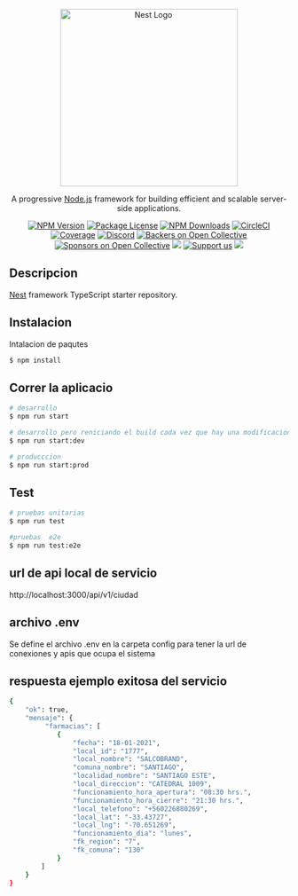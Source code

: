 <p align="center">
  <a href="http://nestjs.com/" target="blank"><img src="https://nestjs.com/img/logo_text.svg" width="320" alt="Nest Logo" /></a>
</p>

[circleci-image]: https://img.shields.io/circleci/build/github/nestjs/nest/master?token=abc123def456
[circleci-url]: https://circleci.com/gh/nestjs/nest

  <p align="center">A progressive <a href="http://nodejs.org" target="_blank">Node.js</a> framework for building efficient and scalable server-side applications.</p>
    <p align="center">
<a href="https://www.npmjs.com/~nestjscore" target="_blank"><img src="https://img.shields.io/npm/v/@nestjs/core.svg" alt="NPM Version" /></a>
<a href="https://www.npmjs.com/~nestjscore" target="_blank"><img src="https://img.shields.io/npm/l/@nestjs/core.svg" alt="Package License" /></a>
<a href="https://www.npmjs.com/~nestjscore" target="_blank"><img src="https://img.shields.io/npm/dm/@nestjs/common.svg" alt="NPM Downloads" /></a>
<a href="https://circleci.com/gh/nestjs/nest" target="_blank"><img src="https://img.shields.io/circleci/build/github/nestjs/nest/master" alt="CircleCI" /></a>
<a href="https://coveralls.io/github/nestjs/nest?branch=master" target="_blank"><img src="https://coveralls.io/repos/github/nestjs/nest/badge.svg?branch=master#9" alt="Coverage" /></a>
<a href="https://discord.gg/G7Qnnhy" target="_blank"><img src="https://img.shields.io/badge/discord-online-brightgreen.svg" alt="Discord"/></a>
<a href="https://opencollective.com/nest#backer" target="_blank"><img src="https://opencollective.com/nest/backers/badge.svg" alt="Backers on Open Collective" /></a>
<a href="https://opencollective.com/nest#sponsor" target="_blank"><img src="https://opencollective.com/nest/sponsors/badge.svg" alt="Sponsors on Open Collective" /></a>
  <a href="https://paypal.me/kamilmysliwiec" target="_blank"><img src="https://img.shields.io/badge/Donate-PayPal-ff3f59.svg"/></a>
    <a href="https://opencollective.com/nest#sponsor"  target="_blank"><img src="https://img.shields.io/badge/Support%20us-Open%20Collective-41B883.svg" alt="Support us"></a>
  <a href="https://twitter.com/nestframework" target="_blank"><img src="https://img.shields.io/twitter/follow/nestframework.svg?style=social&label=Follow"></a>
</p>
  <!--[![Backers on Open Collective](https://opencollective.com/nest/backers/badge.svg)](https://opencollective.com/nest#backer)
  [![Sponsors on Open Collective](https://opencollective.com/nest/sponsors/badge.svg)](https://opencollective.com/nest#sponsor)-->

## Descripcion

[Nest](https://github.com/nestjs/nest) framework TypeScript starter repository.

## Instalacion
Intalacion de paqutes 

```bash
$ npm install
```

## Correr la aplicacio

```bash
# desarrollo
$ npm run start

# desarrollo pero reniciando el build cada vez que hay una modificacion 
$ npm run start:dev

# producccion
$ npm run start:prod
```

## Test

```bash
# pruebas unitarias
$ npm run test

#pruebas  e2e 
$ npm run test:e2e

```

## url de api local de servicio

http://localhost:3000/api/v1/ciudad

## archivo .env
Se define el  archivo .env en la carpeta config para tener la url de conexiones y apis que ocupa el sistema 

## respuesta ejemplo exitosa del servicio 

```bash
{
    "ok": true,
    "mensaje": {
         "farmacias": [
            {
                "fecha": "18-01-2021",
                "local_id": "1777",
                "local_nombre": "SALCOBRAND",
                "comuna_nombre": "SANTIAGO",
                "localidad_nombre": "SANTIAGO ESTE",
                "local_direccion": "CATEDRAL 1009",
                "funcionamiento_hora_apertura": "08:30 hrs.",
                "funcionamiento_hora_cierre": "21:30 hrs.",
                "local_telefono": "+560226880269",
                "local_lat": "-33.43727",
                "local_lng": "-70.651269",
                "funcionamiento_dia": "lunes",
                "fk_region": "7",
                "fk_comuna": "130"
            }
        ]
    }
}
```


